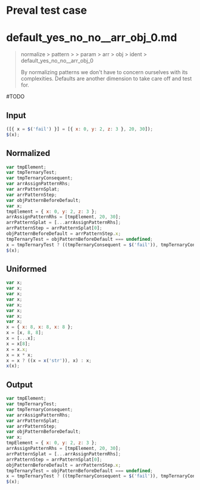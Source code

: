 # Preval test case

# default_yes_no_no__arr_obj_0.md

> normalize > pattern >  > param > arr > obj > ident > default_yes_no_no__arr_obj_0
>
> By normalizing patterns we don't have to concern ourselves with its complexities. Defaults are another dimension to take care off and test for.

#TODO

## Input

`````js filename=intro
([{ x = $('fail') }] = [{ x: 0, y: 2, z: 3 }, 20, 30]);
$(x);
`````

## Normalized

`````js filename=intro
var tmpElement;
var tmpTernaryTest;
var tmpTernaryConsequent;
var arrAssignPatternRhs;
var arrPatternSplat;
var arrPatternStep;
var objPatternBeforeDefault;
var x;
tmpElement = { x: 0, y: 2, z: 3 };
arrAssignPatternRhs = [tmpElement, 20, 30];
arrPatternSplat = [...arrAssignPatternRhs];
arrPatternStep = arrPatternSplat[0];
objPatternBeforeDefault = arrPatternStep.x;
tmpTernaryTest = objPatternBeforeDefault === undefined;
x = tmpTernaryTest ? ((tmpTernaryConsequent = $('fail')), tmpTernaryConsequent) : objPatternBeforeDefault;
$(x);
`````

## Uniformed

`````js filename=intro
var x;
var x;
var x;
var x;
var x;
var x;
var x;
var x;
x = { x: 8, x: 8, x: 8 };
x = [x, 8, 8];
x = [...x];
x = x[8];
x = x.x;
x = x * x;
x = x ? ((x = x('str')), x) : x;
x(x);
`````

## Output

`````js filename=intro
var tmpElement;
var tmpTernaryTest;
var tmpTernaryConsequent;
var arrAssignPatternRhs;
var arrPatternSplat;
var arrPatternStep;
var objPatternBeforeDefault;
var x;
tmpElement = { x: 0, y: 2, z: 3 };
arrAssignPatternRhs = [tmpElement, 20, 30];
arrPatternSplat = [...arrAssignPatternRhs];
arrPatternStep = arrPatternSplat[0];
objPatternBeforeDefault = arrPatternStep.x;
tmpTernaryTest = objPatternBeforeDefault === undefined;
x = tmpTernaryTest ? ((tmpTernaryConsequent = $('fail')), tmpTernaryConsequent) : objPatternBeforeDefault;
$(x);
`````
